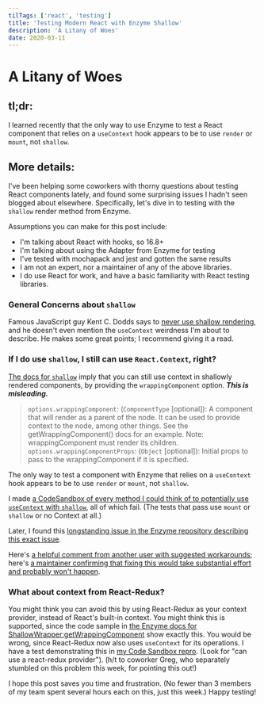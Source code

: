```yaml
---
tilTags: ['react', 'testing']
title: 'Testing Modern React with Enzyme Shallow'
description: 'A Litany of Woes'
date: 2020-03-11
---
```


# A Litany of Woes

## tl;dr: 
I learned recently that the only way to use Enzyme to test a React component that relies on a `useContext` hook appears to be to use `render` or `mount`, not `shallow`.

## More details:
I've been helping some coworkers with thorny questions about testing React components lately, and found some surprising issues I hadn't seen blogged about elsewhere. Specifically, let's dive in to testing with the `shallow` render method from Enzyme.

Assumptions you can make for this post include: 
- I'm talking about React with hooks, so 16.8+
- I'm talking about using the Adapter from Enzyme for testing
- I've tested with mochapack and jest and gotten the same results
- I am not an expert, nor a maintainer of any of the above libraries. 
- I do use React for work, and have a basic familiarity with React testing libraries.

### General Concerns about `shallow`
Famous JavaScript guy Kent C. Dodds says to [never use shallow rendering](https://kentcdodds.com/blog/why-i-never-use-shallow-rendering), and he doesn't even mention the `useContext` weirdness I'm about to describe. He makes some great points; I recommend giving it a read.

### If I do use `shallow`, I still can use `React.Context`, right?

[The docs for `shallow`](https://enzymejs.github.io/enzyme/docs/api/shallow.html) imply that you can still use context in shallowly rendered components, by providing the `wrappingComponent` option. ***This is misleading.***

> `options.wrappingComponent`: (`ComponentType` [optional]): A component that will render as a parent of the node. It can be used to provide context to the node, among other things. See the getWrappingComponent() docs for an example. Note: wrappingComponent must render its children.
> `options.wrappingComponentProps`: (`Object` [optional]): Initial props to pass to the wrappingComponent if it is specified.

The only way to test a component with Enzyme that relies on a `useContext` hook appears to be to use `render` or `mount`, not `shallow`.

I made [a CodeSandbox of every method I could think of to potentially use `useContext` with `shallow`](https://codesandbox.io/s/priceless-driscoll-j45bv), all of which fail. (The tests that pass use `mount` or `shallow` or no Context at all.)

Later, I found this [longstanding issue in the Enzyme repository describing this exact issue](https://github.com/enzymejs/enzyme/issues/2176). 

Here's [a helpful comment from another user with suggested workarounds](https://github.com/enzymejs/enzyme/issues/2176#issuecomment-532361526); 
here's [a maintainer confirming that fixing this would take substantial effort and probably won't happen](https://github.com/enzymejs/enzyme/issues/2176#issuecomment-532461718). 

### What about context from React-Redux?
You might think you can avoid this by using React-Redux as your context provider, instead of React's built-in context. You might think this is supported, since the code sample in [the Enzyme docs for ShallowWrapper:getWrappingComponent](https://enzymejs.github.io/enzyme/docs/api/ShallowWrapper/getWrappingComponent.html) show exactly this. You would be wrong, since React-Redux now also uses `useContext` for its operations. I have a test demonstrating this in [my Code Sandbox repro](https://codesandbox.io/s/priceless-driscoll-j45bv). (Look for "can use a react-redux provider"). (h/t to coworker Greg, who separately stumbled on this problem this week, for pointing this out!)

I hope this post saves you time and frustration. (No fewer than 3 members of my team spent several hours each on this, just this week.) Happy testing!